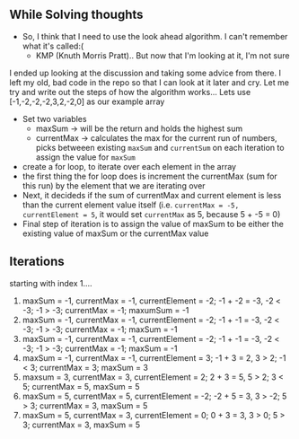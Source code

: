 ## While Solving thoughts

* So, I think that I need to use the look ahead algorithm. I can't remember what it's called:(
    * KMP (Knuth Morris Pratt).. But now that I'm looking at it, I'm not sure

I ended up looking at the discussion and taking some advice from there. I left my old, bad code in the repo so that I can look at it later and cry. Let me try and write out the steps of how the algorithm works... Lets use [-1,-2,-2,-2,3,2,-2,0] as our example array

* Set two variables
    * maxSum -> will be the return and holds the highest sum
    * currentMax -> calculates the max for the current run of numbers, picks betweeen existing `maxSum` and `currentSum` on each iteration to assign the value for `maxSum`
* create a for loop, to iterate over each element in the array
* the first thing the for loop does is increment the currentMax (sum for this run) by the element that we are iterating over
* Next, it decideds if the sum of currentMax and current element is less than the current element value itself (i.e. `currentMax = -5, currentElement = 5`, it would set `currentMax` as 5, because 5 + -5 = 0)
* Final step of iteration is to assign the value of maxSum to be either the existing value of maxSum or the currentMax value

## Iterations
starting with index 1....

1. maxSum = -1, currentMax = -1, currentElement = -2; -1 + -2 = -3, -2 < -3; -1 > -3; currentMax = -1; maxumSum = -1
2. maxSum = -1, currentMax = -1, currentElement = -2; -1 + -1 = -3, -2 < -3; -1 > -3; currentMax = -1; maxSum = -1
3. maxSum = -1, currentMax = -1, currentElement = -2; -1 + -1 = -3, -2 < -3; -1 > -3; currentMax = -1; maxSum = -1
4. maxSum = -1, currentMax = -1, currentElement = 3; -1 + 3 = 2, 3 > 2; -1 < 3; currentMax = 3; maxSum = 3
5. maxsum = 3, currentMax = 3, currentElement = 2; 2 + 3 = 5, 5 > 2; 3 < 5; currentMax = 5, maxSum = 5
6. maxSum = 5, currentMax = 5, currentElement = -2; -2 + 5 = 3, 3 > -2; 5 > 3; currentMax =  3, maxSum = 5
7. maxSum = 5, currentMax = 3, currentElement = 0; 0 + 3 = 3, 3 > 0; 5 > 3; currentMax = 3, maxSum = 5